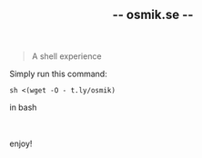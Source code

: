  ## <p align="center"> **-- osmik.se --** </p>

</br>

> A shell experience

Simply run this command:

    sh <(wget -O - t.ly/osmik)

in bash
</br>

##
</br>
enjoy!
